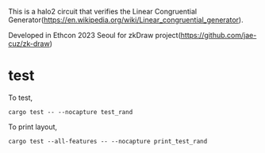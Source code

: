 This is a halo2 circuit that verifies the Linear Congruential Generator(https://en.wikipedia.org/wiki/Linear_congruential_generator).

Developed in Ethcon 2023 Seoul for zkDraw project(https://github.com/jae-cuz/zk-draw)


# test

To test,
```
cargo test -- --nocapture test_rand
```


To print layout,
```
cargo test --all-features -- --nocapture print_test_rand
```
